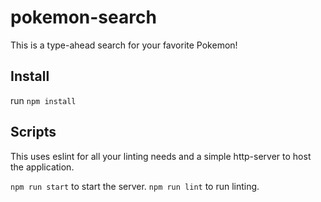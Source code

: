 # pokemon-search

This is a type-ahead search for your favorite Pokemon!

## Install

run `npm install`

## Scripts

This uses eslint for all your linting needs and a simple http-server to host the application.

`npm run start` to start the server.
`npm run lint` to run linting.
